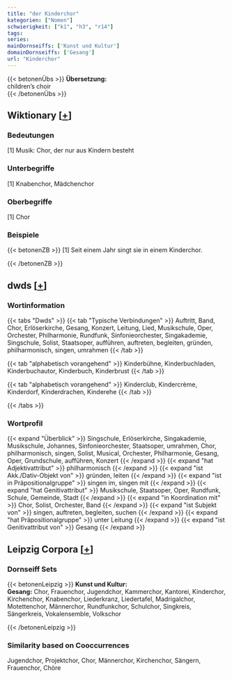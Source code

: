 ```yaml
---
title: "der Kinderchor"
kategorien: ["Nomen"]
schwierigkeit: ["k1", "h3", "r14"]
tags:
series:
mainDornseiffs: ['Kunst und Kultur']
domainDornseiffs: ['Gesang']
url: "Kinderchor"
---
```


{{< betonenÜbs >}}
**Übersetzung:**  
children’s choir  
{{< /betonenÜbs >}}

## Wiktionary [[+](https://de.wiktionary.org/wiki/Kinderchor)]

### Bedeutungen
[1] Musik: Chor, der nur aus Kindern besteht  

### Unterbegriffe
[1] Knabenchor, Mädchenchor  

### Oberbegriffe
[1] Chor  

### Beispiele
{{< betonenZB >}}
[1] Seit einem Jahr singt sie in einem Kinderchor.  

{{< /betonenZB >}}


## dwds [[+](https://www.dwds.de/wb/Kinderchor)]

### Wortinformation
{{< tabs "Dwds" >}}
{{< tab "Typische Verbindungen" >}}
Auftritt, Band, Chor, Erlöserkirche, Gesang, Konzert, Leitung, Lied, Musikschule, Oper, Orchester, Philharmonie, Rundfunk, Sinfonieorchester, Singakademie, Singschule, Solist, Staatsoper, aufführen, auftreten, begleiten, gründen, philharmonisch, singen, umrahmen
{{< /tab >}}

{{< tab "alphabetisch vorangehend" >}}
Kinderbühne, Kinderbuchladen, Kinderbuchautor, Kinderbuch, Kinderbrust
{{< /tab >}}

{{< tab "alphabetisch vorangehend" >}}
Kinderclub, Kindercrème, Kinderdorf, Kinderdrachen, Kinderehe
{{< /tab >}}

{{< /tabs >}}

### Wortprofil
{{< expand "Überblick" >}} Singschule, Erlöserkirche, Singakademie, Musikschule, Johannes, Sinfonieorchester, Staatsoper, umrahmen, Chor, philharmonisch, singen, Solist, Musical, Orchester, Philharmonie, Gesang, Oper, Grundschule, aufführen, Konzert {{< /expand >}}
{{< expand "hat Adjektivattribut" >}} philharmonisch {{< /expand >}}
{{< expand "ist Akk./Dativ-Objekt von" >}} gründen, leiten {{< /expand >}}
{{< expand "ist in Präpositionalgruppe" >}} singen im, singen mit {{< /expand >}}
{{< expand "hat Genitivattribut" >}} Musikschule, Staatsoper, Oper, Rundfunk, Schule, Gemeinde, Stadt {{< /expand >}}
{{< expand "in Koordination mit" >}} Chor, Solist, Orchester, Band {{< /expand >}}
{{< expand "ist Subjekt von" >}} singen, auftreten, begleiten, suchen {{< /expand >}}
{{< expand "hat Präpositionalgruppe" >}} unter Leitung {{< /expand >}}
{{< expand "ist Genitivattribut von" >}} Gesang {{< /expand >}}

## Leipzig Corpora [[+](https://corpora.uni-leipzig.de/en/res?word=Kinderchor&corpusId=deu_newscrawl-public_2018)]

### Dornseiff Sets
{{< betonenLeipzig >}}
**Kunst und Kultur:**  
**Gesang:** Chor, Frauenchor, Jugendchor, Kammerchor, Kantorei, Kinderchor, Kirchenchor, Knabenchor, Liederkranz, Liedertafel, Madrigalchor, Motettenchor, Männerchor, Rundfunkchor, Schulchor, Singkreis, Sängerkreis, Vokalensemble, Volkschor  

{{< /betonenLeipzig >}}

### Similarity based on Cooccurrences
Jugendchor, Projektchor, Chor, Männerchor, Kirchenchor, Sängern, Frauenchor, Chöre

